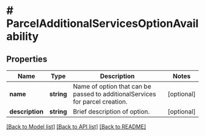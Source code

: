 # # ParcelAdditionalServicesOptionAvailability

## Properties

Name | Type | Description | Notes
------------ | ------------- | ------------- | -------------
**name** | **string** | Name of option that can be passed to additionalServices for parcel creation. | [optional]
**description** | **string** | Brief description of option. | [optional]

[[Back to Model list]](../../README.md#models) [[Back to API list]](../../README.md#endpoints) [[Back to README]](../../README.md)
